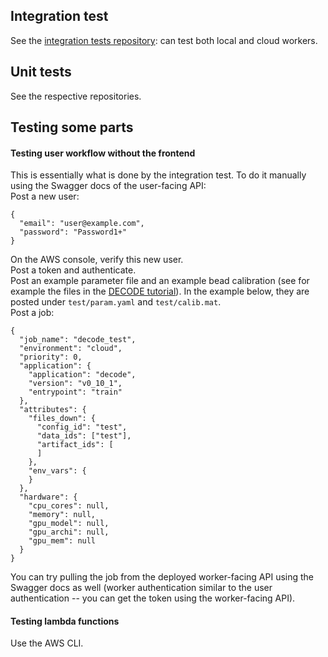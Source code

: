 ## Integration test
See the [integration tests repository](https://github.com/ries-lab/DECODE_Cloud_IntegrationTests): can test both local and cloud workers.

## Unit tests
See the respective repositories.

## Testing some parts
#### Testing user workflow without the frontend
This is essentially what is done by the integration test.
To do it manually using the Swagger docs of the user-facing API:  
Post a new user:  
```
{
  "email": "user@example.com",
  "password": "Password1+"
}
```  
On the AWS console, verify this new user.  
Post a token and authenticate.  
Post an example parameter file and an example bead calibration (see for example the files in the [DECODE tutorial](https://colab.research.google.com/drive/1uQ7w1zaqpy9EIjUdaLyte99FJIhJ6N8E?usp=sharing)).
In the example below, they are posted under `test/param.yaml` and `test/calib.mat`.  
Post a job:  
```
{
  "job_name": "decode_test",
  "environment": "cloud",
  "priority": 0,
  "application": {
    "application": "decode",
    "version": "v0_10_1",
    "entrypoint": "train"
  },
  "attributes": {
    "files_down": {
      "config_id": "test",
      "data_ids": ["test"],
      "artifact_ids": [
      ]
    },
    "env_vars": {
    }
  },
  "hardware": {
    "cpu_cores": null,
    "memory": null,
    "gpu_model": null,
    "gpu_archi": null,
    "gpu_mem": null
  }
}
```

You can try pulling the job from the deployed worker-facing API using the Swagger docs as well (worker authentication similar to the user authentication -- you can get the token using the worker-facing API).

#### Testing lambda functions
Use the AWS CLI.


